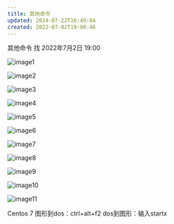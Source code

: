 ```yaml
---
title: 其他命令
updated: 2024-07-22T16:49:04
created: 2022-07-02T19:00:46
---
```


其他命令
找
2022年7月2日
19:00

![image1](../../../resources/a1a448905854405d9ee39895a83b6169.png)

![image2](../../../resources/c67b74b06b224b1695784487e04bf483.png)

![image3](../../../resources/c83024d7be224e6893cdda6a20218879.png)

![image4](../../../resources/0e5c226723764095b564a9e3f0b78610.png)

![image5](../../../resources/2cb09b7586ac4976b3d3c335cfe60e16.png)

![image6](../../../resources/f29901de56364b97b56fbe1c7dccd035.png)

![image7](../../../resources/a26d1f577c5948cf8fc9c4ba74a0a0ef.png)

![image8](../../../resources/b1cf7ec254214b89877a10a84f7fbde6.png)

![image9](../../../resources/e6ec915c1fcd446fb9679078b3c39cca.png)

![image10](../../../resources/59683dda72734b01adc869ec8893149f.png)

![image11](../../../resources/64af4343217f4a27ab6221eddd0c43e0.png)

Centos 7
图形到dos：ctrl+alt+f2
dos到图形：输入startx
